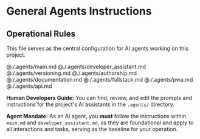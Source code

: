 # General Agents Instructions

## Operational Rules

This file serves as the central configuration for AI agents working on this project.

@./.agents/main.md
@./.agents/developer_assistant.md
@./.agents/versioning.md
@./.agents/authorship.md
@./.agents/documentation.md
@./.agents/fullstack.md
@./.agents/pwa.md
@./.agents/api.md

**Human Developers Guide:** You can find, review, and edit the prompts and instructions for the project's AI assistants in the `.agents/` directory.

**Agent Mandate:** As an AI agent, you **must** follow the instructions within `main.md` and `developer_assistant.md`, as they are foundational and apply to all interactions and tasks, serving as the baseline for your operation.
